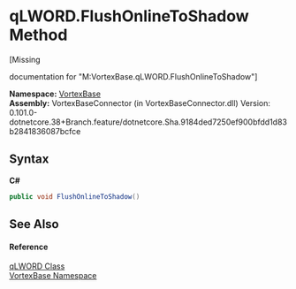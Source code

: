 # qLWORD.FlushOnlineToShadow Method 
 

\[Missing <summary> documentation for "M:VortexBase.qLWORD.FlushOnlineToShadow"\]

**Namespace:**&nbsp;<a href="N_VortexBase.md">VortexBase</a><br />**Assembly:**&nbsp;VortexBaseConnector (in VortexBaseConnector.dll) Version: 0.101.0-dotnetcore.38+Branch.feature/dotnetcore.Sha.9184ded7250ef900bfdd1d83b2841836087bcfce

## Syntax

**C#**<br />
``` C#
public void FlushOnlineToShadow()
```


## See Also


#### Reference
<a href="T_VortexBase_qLWORD.md">qLWORD Class</a><br /><a href="N_VortexBase.md">VortexBase Namespace</a><br />